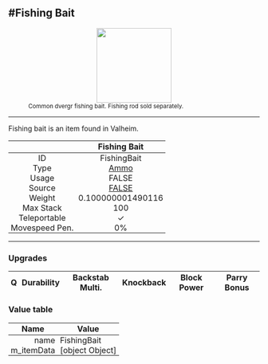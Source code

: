 <meta property="og:title" content="Fishing Bait - MoreValheim" /><meta property="og:type" content="website" /><meta property="og:image" content="/assets/fishing_bait.png" /><meta property="og:description" content="Fishing Bait is an item found in Valheim." /><meta name="theme-color" content="#546D78"><meta name="twitter:card" content="summary_large_image">
#Fishing Bait
-------------
<style>img {width:20px;}.tb {width:150px;display: block;margin-left: auto;margin-right: auto;}</style>

<style>.md-typeset table:not([class]) th:not([align]) {min-width:unset!important;}</style>
<style>td{padding:0em 0.3em!important;text-align:center!important;border-left:.05rem solid var(--md-default-fg-color--lightest)}</style>

<style>th{padding:0.1em 0.3em!important;text-align:center!important;font-weight:bold}</style>

<style>pre{text-align:right!important}</style>
<style>table tr td:first-child {border-left: 0;};</style>

<figure><img src="/assets/fishing_bait.png" class="tb" /><figcaption><small>Common dvergr fishing bait. Fishing rod sold separately.</small></figcaption></figure>

-------------

Fishing bait is an item found in Valheim.

|        | Fishing Bait              |
| ----------- | ------------------------------------ |
| ID |FishingBait
| Type | [Ammo](../../types/ammo)
| Usage | FALSE<br>
| Source | [FALSE](../../items/false)
| Weight | 0.100000001490116 |
| Max Stack | 100 |
| Teleportable | ✓
| Movespeed Pen. | 0%


-------------

### Upgrades
| Q | Durability | Backstab Multi. | Knockback | Block Power | Parry Bonus
| - | - | - | - | - | - 


### Value table
| Name | Value
| - | - |
| <div style="text-align:right">name</div> | <div style="text-align:left">FishingBait</div> | 
| <div style="text-align:right">m_itemData</div> | <div style="text-align:left">[object Object]</div> | 